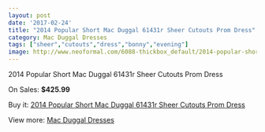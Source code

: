 ```yaml
---
layout: post
date: '2017-02-24'
title: "2014 Popular Short Mac Duggal 61431r Sheer Cutouts Prom Dress"
category: Mac Duggal Dresses
tags: ["sheer","cutouts","dress","bonny","evening"]
image: http://www.neoformal.com/6088-thickbox_default/2014-popular-short-mac-duggal-61431r-sheer-cutouts-prom-dress.jpg
---
```

2014 Popular Short Mac Duggal 61431r Sheer Cutouts Prom Dress

On Sales: **$425.99**
<a href="https://www.neoformal.com/en/mac-duggal-dresses/2218-2014-popular-short-mac-duggal-61431r-sheer-cutouts-prom-dress.html"><amp-img layout="responsive" width="600" height="600" src="//www.neoformal.com/6088-thickbox_default/2014-popular-short-mac-duggal-61431r-sheer-cutouts-prom-dress.jpg" alt="2014 Popular Short Mac Duggal 61431r Sheer Cutouts Prom Dress 0" /></a>
<a href="https://www.neoformal.com/en/mac-duggal-dresses/2218-2014-popular-short-mac-duggal-61431r-sheer-cutouts-prom-dress.html"><amp-img layout="responsive" width="600" height="600" src="//www.neoformal.com/6089-thickbox_default/2014-popular-short-mac-duggal-61431r-sheer-cutouts-prom-dress.jpg" alt="2014 Popular Short Mac Duggal 61431r Sheer Cutouts Prom Dress 1" /></a>
<a href="https://www.neoformal.com/en/mac-duggal-dresses/2218-2014-popular-short-mac-duggal-61431r-sheer-cutouts-prom-dress.html"><amp-img layout="responsive" width="600" height="600" src="//www.neoformal.com/6090-thickbox_default/2014-popular-short-mac-duggal-61431r-sheer-cutouts-prom-dress.jpg" alt="2014 Popular Short Mac Duggal 61431r Sheer Cutouts Prom Dress 2" /></a>

Buy it: [2014 Popular Short Mac Duggal 61431r Sheer Cutouts Prom Dress](https://www.neoformal.com/en/mac-duggal-dresses/2218-2014-popular-short-mac-duggal-61431r-sheer-cutouts-prom-dress.html "2014 Popular Short Mac Duggal 61431r Sheer Cutouts Prom Dress")

View more: [Mac Duggal Dresses](https://www.neoformal.com/en/18-mac-duggal-dresses "Mac Duggal Dresses")